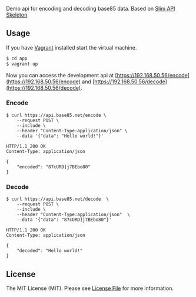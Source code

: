 Demo api for encoding and decoding base85 data. Based on [Slim API Skeleton](https://github.com/tuupola/slim-api-skeleton).

## Usage

If you have [Vagrant](https://www.vagrantup.com/) installed start the virtual machine.

``` bash
$ cd app
$ vagrant up
```

Now you can access the development api at [https://192.168.50.56/encode](https://192.168.50.56/encode) and [https://192.168.50.56/decode](https://192.168.50.56/decode).


### Encode

```
$ curl https://api.base85.net/encode \
    --request POST \
    --include \
    --header "Content-Type:application/json" \
    --data '{"data": "Hello world!"}'

HTTP/1.1 200 OK
Content-Type: application/json

{
    "encoded": "87cURD]j7BEbo80"
}
```

### Decode

```
$ curl https://api.base85.net/decode  \
    --request POST \
    --include \
    --header "Content-Type:application/json"  \
    --data '{"data": "87cURD]j7BEbo80"}'

HTTP/1.1 200 OK
Content-Type: application/json

{
    "decoded": "Hello world!"
}
```

## License

The MIT License (MIT). Please see [License File](LICENSE.md) for more information.